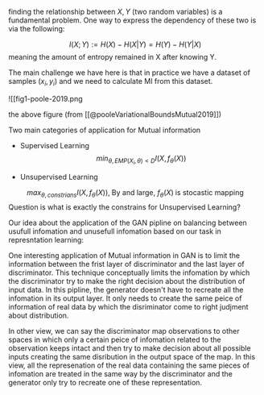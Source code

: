 finding the relationship between $X,Y$ (two random variables) is a fundamental problem.
One way to express the dependency of these two is via the following:

$$
I(X;Y) := H(X) - H(X|Y) = H(Y) - H(Y|X)
$$
meaning the amount of entropy remained in X after knowing Y.

The main challenge we have here is that in practice we have a dataset of samples ${(x_i,y_i)}$ and we need to calculate MI from this dataset.

![[fig1-poole-2019.png

the above figure (from [[@pooleVariationalBoundsMutual2019]])



Two main categories of application for Mutual information

- Supervised Learning
$$ min_{\theta, EMP(X_i,\theta)<D} I(X,f_{\theta}(X))$$


- Unsupervised Learning 

$$ max_{\theta, constrians} I(X,f_{\theta}(X)),\; \text{By and large, }f_{\theta}(X)\; \text{is stocastic mapping}$$
Question is what is exactly the constrains for Unsupervised Learning?


Our idea about the application of the GAN pipline on balancing between usufull infomation and unusefull infomation based on our task in represntation learning:

One interesting application of Mutual information in GAN is to limit the information between the frist layer of discriminator and the last layer of discriminator. This technique conceptually limits the infomation by which the discriminator try to make the right decision about the distribution of input data. In this pipline, the generator doesn't have to recreate all the infomation in its output layer. It only needs to create the same peice of information of real data by which the disriminator come to right judjment about distribution.


In other view, we can say the discriminator map observations to other spaces in which only a certain peice of infomation related to the observation keeps intact and then try to make decision about all possible inputs creating the same disribution in the output space of the map. In this view, all the represenation of the real data containing the same pieces of infomation are treated in the same way by the discriminator and the generator only try to recreate one of these representation.